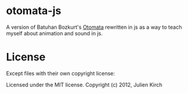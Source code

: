 # otomata-js

A version of Batuhan Bozkurt's [Otomata](http://www.earslap.com/projectslab/otomata) rewritten in js
as a way to teach myself about animation and sound in js.

# License

Except files with their own copyright license:

Licensed under the MIT license.
Copyright (c) 2012, Julien Kirch

